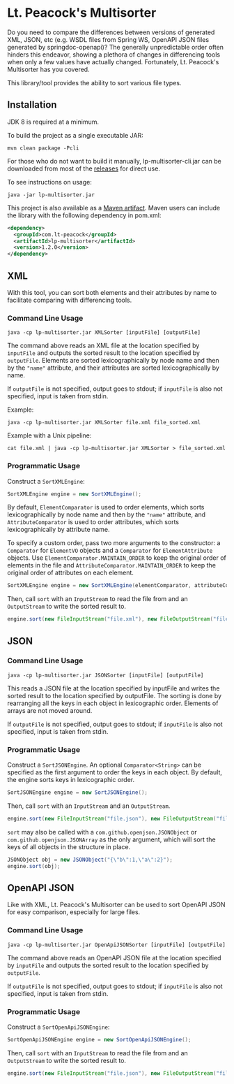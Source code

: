 # Lt. Peacock's Multisorter
Do you need to compare the differences between versions of generated XML, JSON, etc (e.g. WSDL files from Spring WS, OpenAPI JSON files generated by springdoc-openapi)? The generally unpredictable order often hinders this endeavor, showing a plethora of changes in differencing tools when only a few values have actually changed. Fortunately, Lt. Peacock's Multisorter has you covered.

This library/tool provides the ability to sort various file types.

## Installation
JDK 8 is required at a minimum.

To build the project as a single executable JAR:

```
mvn clean package -Pcli
```

For those who do not want to build it manually, lp-multisorter-cli.jar can be downloaded from most of the [releases](https://github.com/LieutenantPeacock/lp-multisorter/releases) for direct use.

To see instructions on usage:

```
java -jar lp-multisorter.jar
```

This project is also available as a [Maven artifact](https://search.maven.org/artifact/com.lt-peacock/lp-multisorter/1.2.0/jar). Maven users can include the library with the following dependency in pom.xml:

```xml
<dependency>
  <groupId>com.lt-peacock</groupId>
  <artifactId>lp-multisorter</artifactId>
  <version>1.2.0</version>
</dependency>
```

## XML
With this tool, you can sort both elements and their attributes by name to facilitate comparing with differencing tools.

### Command Line Usage
```
java -cp lp-multisorter.jar XMLSorter [inputFile] [outputFile]
```
The command above reads an XML file at the location specified by `inputFile` and outputs the sorted result to the location specified by `outputFile`. Elements are sorted lexicographically by node name and then by the `"name"` attribute, and their attributes are sorted lexicographically by name.

If `outputFile` is not specified, output goes to stdout; if `inputFile` is also not specified, input is taken from stdin.

Example:

```
java -cp lp-multisorter.jar XMLSorter file.xml file_sorted.xml
```

Example with a Unix pipeline:

```
cat file.xml | java -cp lp-multisorter.jar XMLSorter > file_sorted.xml
```

### Programmatic Usage
Construct a `SortXMLEngine`:

```java
SortXMLEngine engine = new SortXMLEngine();
```

By default, `ElementComparator` is used to order elements, which sorts lexicographically by node name and then by the `"name"` attribute, and `AttributeComparator` is used to order attributes, which sorts lexicographically by attribute name.

To specify a custom order, pass two more arguments to the constructor: a `Comparator` for `ElementVO` objects and a `Comparator` for `ElementAttribute` objects. Use `ElementComparator.MAINTAIN_ORDER` to keep the original order of elements in the file and `AttributeComparator.MAINTAIN_ORDER` to keep the original order of attributes on each element.

```java
SortXMLEngine engine = new SortXMLEngine(elementComparator, attributeComparator);
```

Then, call `sort` with an `InputStream` to read the file from and an `OutputStream` to write the sorted result to.

```java
engine.sort(new FileInputStream("file.xml"), new FileOutputStream("file_sorted.xml"));
```

## JSON
### Command Line Usage
```
java -cp lp-multisorter.jar JSONSorter [inputFile] [outputFile]
```
This reads a JSON file at the location specified by inputFile and writes the sorted result to the location specified by outputFile. The sorting is done by rearranging all the keys in each object in lexicographic order. Elements of arrays are not moved around.

If `outputFile` is not specified, output goes to stdout; if `inputFile` is also not specified, input is taken from stdin.

### Programmatic Usage
Construct a `SortJSONEngine`. An optional `Comparator<String>` can be specified as the first argument to order the keys in each object. By default, the engine sorts keys in lexicographic order.

```java
SortJSONEngine engine = new SortJSONEngine();
```

Then, call `sort` with an `InputStream` and an `OutputStream`.

```java
engine.sort(new FileInputStream("file.json"), new FileOutputStream("file_sorted.json"));
```

`sort` may also be called with a `com.github.openjson.JSONObject` or `com.github.openjson.JSONArray` as the only argument, which will sort the keys of all objects in the structure in place.

```java
JSONObject obj = new JSONObject("{\"b\":1,\"a\":2}");
engine.sort(obj);
```

## OpenAPI JSON
Like with XML, Lt. Peacock's Multisorter can be used to sort OpenAPI JSON for easy comparison, especially for large files.

### Command Line Usage
```
java -cp lp-multisorter.jar OpenApiJSONSorter [inputFile] [outputFile]
```
The command above reads an OpenAPI JSON file at the location specified by `inputFile` and outputs the sorted result to the location specified by `outputFile`.

If `outputFile` is not specified, output goes to stdout; if `inputFile` is also not specified, input is taken from stdin.

### Programmatic Usage
Construct a `SortOpenApiJSONEngine`:

```java
SortOpenApiJSONEngine engine = new SortOpenApiJSONEngine();
```

Then, call `sort` with an `InputStream` to read the file from and an `OutputStream` to write the sorted result to.

```java
engine.sort(new FileInputStream("file.json"), new FileOutputStream("file_sorted.json"));
```